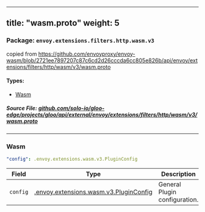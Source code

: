 
---
title: "wasm.proto"
weight: 5
---

<!-- Code generated by solo-kit. DO NOT EDIT. -->


### Package: `envoy.extensions.filters.http.wasm.v3`  
copied from https://github.com/envoyproxy/envoy-wasm/blob/2721ee7897207c87c6cd2d26cccda6cc805e826b/api/envoy/extensions/filters/http/wasm/v3/wasm.proto


 
#### Types:


- [Wasm](#wasm)
  



##### Source File: [github.com/solo-io/gloo-edge/projects/gloo/api/external/envoy/extensions/filters/http/wasm/v3/wasm.proto](https://github.com/solo-io/gloo-edge/blob/master/projects/gloo/api/external/envoy/extensions/filters/http/wasm/v3/wasm.proto)





---
### Wasm



```yaml
"config": .envoy.extensions.wasm.v3.PluginConfig

```

| Field | Type | Description | Default |
| ----- | ---- | ----------- |----------- | 
| `config` | [.envoy.extensions.wasm.v3.PluginConfig](../../../../../../../../../../../../../../envoy/extensions/wasm/v3/wasm.proto.sk/#pluginconfig) | General Plugin configuration. |  |





<!-- Start of HubSpot Embed Code -->
<script type="text/javascript" id="hs-script-loader" async defer src="//js.hs-scripts.com/5130874.js"></script>
<!-- End of HubSpot Embed Code -->
